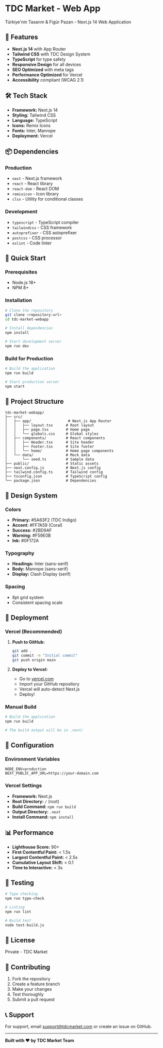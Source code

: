 # TDC Market - Web App

Türkiye'nin Tasarım & Figür Pazarı - Next.js 14 Web Application

## 🚀 Features

- **Next.js 14** with App Router
- **Tailwind CSS** with TDC Design System
- **TypeScript** for type safety
- **Responsive Design** for all devices
- **SEO Optimized** with meta tags
- **Performance Optimized** for Vercel
- **Accessibility** compliant (WCAG 2.1)

## 🛠️ Tech Stack

- **Framework:** Next.js 14
- **Styling:** Tailwind CSS
- **Language:** TypeScript
- **Icons:** Remix Icons
- **Fonts:** Inter, Manrope
- **Deployment:** Vercel

## 📦 Dependencies

### Production
- `next` - Next.js framework
- `react` - React library
- `react-dom` - React DOM
- `remixicon` - Icon library
- `clsx` - Utility for conditional classes

### Development
- `typescript` - TypeScript compiler
- `tailwindcss` - CSS framework
- `autoprefixer` - CSS autoprefixer
- `postcss` - CSS processor
- `eslint` - Code linter

## 🚀 Quick Start

### Prerequisites
- Node.js 18+ 
- NPM 8+

### Installation

```bash
# Clone the repository
git clone <repository-url>
cd tdc-market-webapp

# Install dependencies
npm install

# Start development server
npm run dev
```

### Build for Production

```bash
# Build the application
npm run build

# Start production server
npm start
```

## 📁 Project Structure

```
tdc-market-webapp/
├── src/
│   ├── app/                 # Next.js App Router
│   │   ├── layout.tsx      # Root layout
│   │   ├── page.tsx        # Home page
│   │   └── globals.css     # Global styles
│   ├── components/         # React components
│   │   ├── Header.tsx      # Site header
│   │   ├── Footer.tsx      # Site footer
│   │   └── home/           # Home page components
│   └── data/               # Mock data
│       └── seed.ts         # Sample data
├── public/                 # Static assets
├── next.config.js          # Next.js config
├── tailwind.config.ts      # Tailwind config
├── tsconfig.json           # TypeScript config
└── package.json            # Dependencies
```

## 🎨 Design System

### Colors
- **Primary:** #5A63F2 (TDC Indigo)
- **Accent:** #FF7A59 (Coral)
- **Success:** #2BD9AF
- **Warning:** #F59E0B
- **Ink:** #0F172A

### Typography
- **Headings:** Inter (sans-serif)
- **Body:** Manrope (sans-serif)
- **Display:** Clash Display (serif)

### Spacing
- 8pt grid system
- Consistent spacing scale

## 🚀 Deployment

### Vercel (Recommended)

1. **Push to GitHub:**
   ```bash
   git add .
   git commit -m "Initial commit"
   git push origin main
   ```

2. **Deploy to Vercel:**
   - Go to [vercel.com](https://vercel.com)
   - Import your GitHub repository
   - Vercel will auto-detect Next.js
   - Deploy!

### Manual Build

```bash
# Build the application
npm run build

# The build output will be in .next/
```

## 🔧 Configuration

### Environment Variables

```env
NODE_ENV=production
NEXT_PUBLIC_APP_URL=https://your-domain.com
```

### Vercel Settings

- **Framework:** Next.js
- **Root Directory:** `/` (root)
- **Build Command:** `npm run build`
- **Output Directory:** `.next`
- **Install Command:** `npm install`

## 📊 Performance

- **Lighthouse Score:** 90+
- **First Contentful Paint:** < 1.5s
- **Largest Contentful Paint:** < 2.5s
- **Cumulative Layout Shift:** < 0.1
- **Time to Interactive:** < 3s

## 🧪 Testing

```bash
# Type checking
npm run type-check

# Linting
npm run lint

# Build test
node test-build.js
```

## 📝 License

Private - TDC Market

## 🤝 Contributing

1. Fork the repository
2. Create a feature branch
3. Make your changes
4. Test thoroughly
5. Submit a pull request

## 📞 Support

For support, email support@tdcmarket.com or create an issue on GitHub.

---

**Built with ❤️ by TDC Market Team**